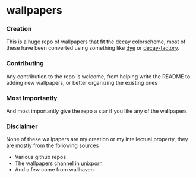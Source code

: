# wallpapers

### Creation
This is a huge repo of wallpapers that fit the decay colorscheme, most of these have been converted using something like [dye](https://github.com/infinitybeond1/dye) or [decay-factory](https://github.com/decaycs/decay-factory).

### Contributing
Any contribution to the repo is welcome, from helping write the README to adding new wallpapers, or better organizing the existing ones

### Most Importantly
And most importantly give the repo a star if you like any of the wallpapers

### Disclaimer
None of these wallpapers are my creation or my intellectual property, they are mostly from the following sources
  - Various github repos
  - The wallpapers channel in [unixporn](https://discord.gg/unixporn)
  - And a few come from wallhaven
